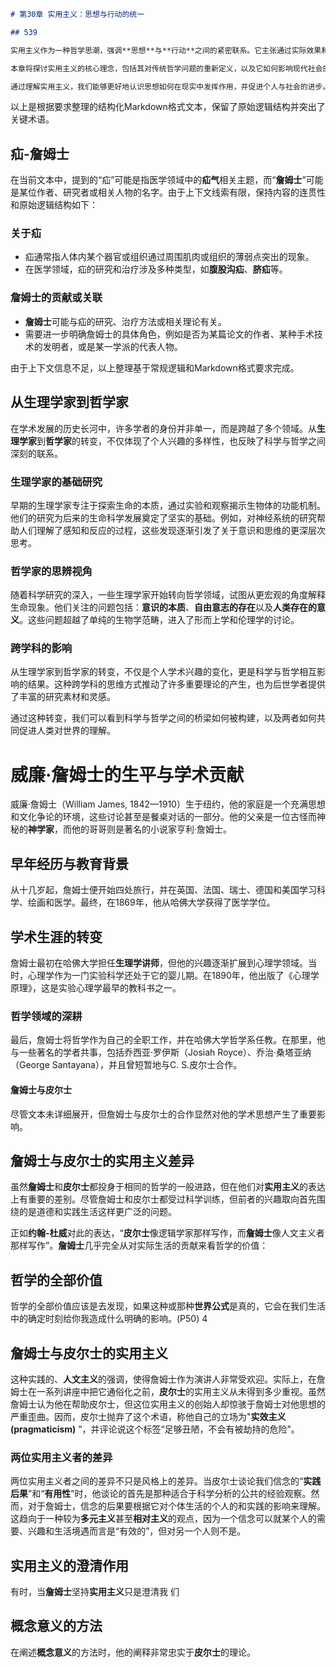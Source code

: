 ```markdown
# 第30章 实用主义：思想与行动的统一

## 539

实用主义作为一种哲学思潮，强调**思想**与**行动**之间的紧密联系。它主张通过实际效果和应用来检验观念的意义和价值。在这种框架下，真理并非固定不变的概念，而是需要在具体情境中不断验证的过程。

本章将探讨实用主义的核心理念，包括其对传统哲学问题的重新定义，以及它如何影响现代社会的思想与实践。此外，还将分析几位重要实用主义哲学家的观点，如**威廉·詹姆斯**和**约翰·杜威**，他们的理论为这一流派奠定了基础。

通过理解实用主义，我们能够更好地认识思想如何在现实中发挥作用，并促进个人与社会的进步。
``` 

以上是根据要求整理的结构化Markdown格式文本，保留了原始逻辑结构并突出了关键术语。

## 疝-**詹姆士**

在当前文本中，提到的“疝”可能是指医学领域中的**疝气**相关主题，而“**詹姆士**”可能是某位作者、研究者或相关人物的名字。由于上下文线索有限，保持内容的连贯性和原始逻辑结构如下：

### 关于疝

- 疝通常指人体内某个器官或组织通过周围肌肉或组织的薄弱点突出的现象。
- 在医学领域，疝的研究和治疗涉及多种类型，如**腹股沟疝**、**脐疝**等。

### 詹姆士的贡献或关联

- **詹姆士**可能与疝的研究、治疗方法或相关理论有关。
- 需要进一步明确詹姆士的具体角色，例如是否为某篇论文的作者、某种手术技术的发明者，或是某一学派的代表人物。

由于上下文信息不足，以上整理基于常规逻辑和Markdown格式要求完成。

## 从生理学家到哲学家

在学术发展的历史长河中，许多学者的身份并非单一，而是跨越了多个领域。从**生理学家**到**哲学家**的转变，不仅体现了个人兴趣的多样性，也反映了科学与哲学之间深刻的联系。

### 生理学家的基础研究

早期的生理学家专注于探索生命的本质，通过实验和观察揭示生物体的功能机制。他们的研究为后来的生命科学发展奠定了坚实的基础。例如，对神经系统的研究帮助人们理解了感知和反应的过程，这些发现逐渐引发了关于意识和思维的更深层次思考。

### 哲学家的思辨视角

随着科学研究的深入，一些生理学家开始转向哲学领域，试图从更宏观的角度解释生命现象。他们关注的问题包括：**意识的本质**、**自由意志的存在**以及**人类存在的意义**。这些问题超越了单纯的生物学范畴，进入了形而上学和伦理学的讨论。

### 跨学科的影响

从生理学家到哲学家的转变，不仅是个人学术兴趣的变化，更是科学与哲学相互影响的结果。这种跨学科的思维方式推动了许多重要理论的产生，也为后世学者提供了丰富的研究素材和灵感。

通过这种转变，我们可以看到科学与哲学之间的桥梁如何被构建，以及两者如何共同促进人类对世界的理解。

# 威廉·詹姆士的生平与学术贡献

威廉·詹姆士（William James, 1842—1910）生于纽约，他的家庭是一个充满思想和文化争论的环境，这些讨论甚至是餐桌对话的一部分。他的父亲是一位古怪而神秘的**神学家**，而他的哥哥则是著名的小说家亨利·詹姆士。

## 早年经历与教育背景

从十几岁起，詹姆士便开始四处旅行，并在英国、法国、瑞士、德国和美国学习科学、绘画和医学。最终，在1869年，他从哈佛大学获得了医学学位。

## 学术生涯的转变

詹姆士最初在哈佛大学担任**生理学讲师**，但他的兴趣逐渐扩展到心理学领域。当时，心理学作为一门实验科学还处于它的婴儿期。在1890年，他出版了《心理学原理》，这是实验心理学最早的教科书之一。

### 哲学领域的深耕

最后，詹姆士将哲学作为自己的全职工作，并在哈佛大学哲学系任教。在那里，他与一些著名的学者共事，包括乔西亚·罗伊斯（Josiah Royce）、乔治·桑塔亚纳（George Santayana），并且曾短暂地与C. S.皮尔士合作。

#### 詹姆士与皮尔士

尽管文本未详细展开，但詹姆士与皮尔士的合作显然对他的学术思想产生了重要影响。

## 詹姆士与皮尔士的实用主义差异

虽然**詹姆士**和**皮尔士**都投身于相同的哲学的一般进路，但在他们对**实用主义**的表达上有重要的差别。尽管詹姆士和皮尔士都受过科学训练，但前者的兴趣取向首先围绕的是道德和实践生活这样更广泛的问题。

正如**约翰-杜威**对此的表达，“**皮尔士**像逻辑学家那样写作，而**詹姆士**像人文主义者那样写作”。**詹姆士**几乎完全从对实际生活的贡献来看哲学的价值：

## 哲学的全部价值

哲学的全部价值应该是去发现，如果这种或那种**世界公式**是真的，它会在我们生活中的确定时刻给你我造成什么明确的影响。(P50) 4

## 詹姆士与皮尔士的实用主义

这种实践的、**人文主义**的强调，使得詹姆士作为演讲人非常受欢迎。实际上，在詹姆士在一系列讲座中把它通俗化之前，**皮尔士**的实用主义从未得到多少重视。虽然詹姆士认为他在帮助皮尔士，但这位实用主义的创始人却惊骇于詹姆士对他思想的严重歪曲。因而，皮尔士抛弃了这个术语，称他自己的立场为"**实效主义 (pragmaticism)** ”，并评论说这个标签“足够丑陋，不会有被劫持的危险”。

### 两位实用主义者的差异

两位实用主义者之间的差异不只是风格上的差异。当皮尔士谈论我们信念的“**实践后果**”和“**有用性**”时，他谈论的首先是那种适合于科学分析的公共的经验观察。然而，对于詹姆士，信念的后果要根据它对个体生活的个人的和实践的影响来理解。这趋向于一种较为**多元主义**甚至**相对主义**的观点，因为一个信念可以就某个人的需要、兴趣和生活境遇而言是“有效的”，但对另一个人则不是。

## 实用主义的澄清作用

有时，当**詹姆士**坚持**实用主义**只是澄清我 们

## 概念意义的方法

在阐述**概念意义**的方法时，他的阐释非常忠实于**皮尔士**的理论。